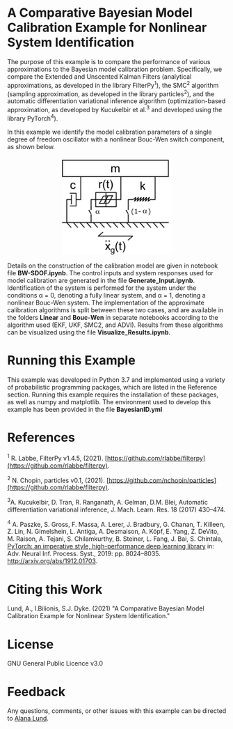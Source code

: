 # A Comparative Bayesian Model Calibration Example for Nonlinear System Identification
The purpose of this example is to compare the performance of various approximations to the Bayesian model calibration problem. Specifically, we compare the Extended and Unscented Kalman Filters (analytical approximations, as developed in the library FilterPy<sup>1</sup>), the SMC<sup>2</sup> algorithm (sampling approximation, as developed in the library particles<sup>2</sup>), and the automatic differentiation variational inference algorithm (optimization-based approximation, as developed by Kucukelbir et al.<sup>3</sup> and developed using the library PyTorch<sup>4</sup>). 

In this example we identify the model calibration parameters of a single degree of freedom oscillator with a nonlinear Bouc-Wen switch component, as shown below. 

<p align="center">
<img src="03-Figures/BW-SDOF_system.png" width="50%">
</p>

Details on the construction of the calibration model are given in notebook file **BW-SDOF.ipynb**. The control inputs and system responses used for model calibration are generated in the file **Generate_Input.ipynb**. Identification of the system is performed for the system under the conditions &alpha; = 0, denoting a fully linear system, and &alpha; = 1, denoting a nonlinear Bouc-Wen system. The implementation of the approximate calibration algorithms is split between these two cases, and are available in the folders **Linear** and **Bouc-Wen** in separate notebooks according to the algorithm used (EKF, UKF, SMC2, and ADVI). Results from these algorithms can be visualized using the file **Visualize_Results.ipynb**.  


# Running this Example
This example was developed in Python 3.7 and implemented using a variety of probabilistic programming packages, which are listed in the Reference section. Running this example requires the installation of these packages, as well as numpy and matplotlib. The environment used to develop this example has been provided in the file **BayesianID.yml**


# References
<sup>1</sup> R. Labbe, FilterPy v1.4.5, (2021). [https://github.com/rlabbe/filterpy](https://github.com/rlabbe/filterpy).

<sup>2</sup> N. Chopin, particles v0.1, (2021). [https://github.com/nchopin/particles](https://github.com/rlabbe/filterpy).

<sup>3</sup>A. Kucukelbir, D. Tran, R. Ranganath, A. Gelman, D.M. Blei, Automatic differentiation variational inference, J. Mach. Learn. Res. 18 (2017) 430–474.

<sup>4</sup> A. Paszke, S. Gross, F. Massa, A. Lerer, J. Bradbury, G. Chanan, T. Killeen, Z. Lin, N. Gimelshein, L. Antiga, A. Desmaison, A. Köpf, E. Yang, Z. DeVito, M. Raison, A. Tejani, S. Chilamkurthy, B. Steiner, L. Fang, J. Bai, S. Chintala, [PyTorch: an imperative style, high-performance deep learning library](https://pytorch.org/) in: Adv. Neural Inf. Process. Syst., 2019: pp. 8024–8035. http://arxiv.org/abs/1912.01703.


# Citing this Work
Lund, A., I.Bilionis, S.J. Dyke. (2021) "A Comparative Bayesian Model Calibration Example for Nonlinear System Identification." 

# License

GNU General Public Licence v3.0

# Feedback
Any questions, comments, or other issues with this example can be directed to [Alana Lund](mailto:alund15@purdue.edu). 
